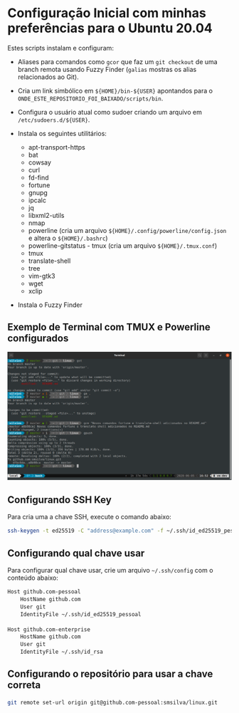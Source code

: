 # Configuração Inicial com minhas preferências para o Ubuntu 20.04

Estes scripts instalam e configuram:

- Aliases para comandos como `gcor` que faz um `git checkout` de uma branch remota usando Fuzzy Finder (`galias` mostras os alias relacionados ao Git).

- Cria um link simbólico em `${HOME}/bin-${USER}` apontandos para o `ONDE_ESTE_REPOSITORIO_FOI_BAIXADO/scripts/bin`.

- Configura o usuário atual como sudoer criando um arquivo em `/etc/sudoers.d/${USER}`.

- Instala os seguintes utilitários:
  - apt-transport-https
  - bat
  - cowsay
  - curl
  - fd-find
  - fortune
  - gnupg
  - ipcalc
  - jq
  - libxml2-utils
  - nmap
  - powerline (cria um arquivo `${HOME}/.config/powerline/config.json` e altera o `${HOME}/.bashrc`)
  - powerline-gitstatus - tmux (cria um arquivo `${HOME}/.tmux.conf`)
  - tmux
  - translate-shell
  - tree
  - vim-gtk3
  - wget
  - xclip

- Instala o Fuzzy Finder

## Exemplo de Terminal com TMUX e Powerline configurados
![Terminal Configurado](/imagens/terminal.png)

## Configurando SSH Key

Para cria uma a chave SSH, execute o comando abaixo:

```bash
ssh-keygen -t ed25519 -C "address@example.com" -f ~/.ssh/id_ed25519_pessoal
```

## Configurando qual chave usar

Para configurar qual chave usar, crie um arquivo `~/.ssh/config` com o conteúdo abaixo:

```bash
Host github.com-pessoal
    HostName github.com
    User git
    IdentityFile ~/.ssh/id_ed25519_pessoal

Host github.com-enterprise
    HostName github.com
    User git
    IdentityFile ~/.ssh/id_rsa
```

## Configurando o repositório para usar a chave correta

```bash
git remote set-url origin git@github.com-pessoal:smsilva/linux.git
```
